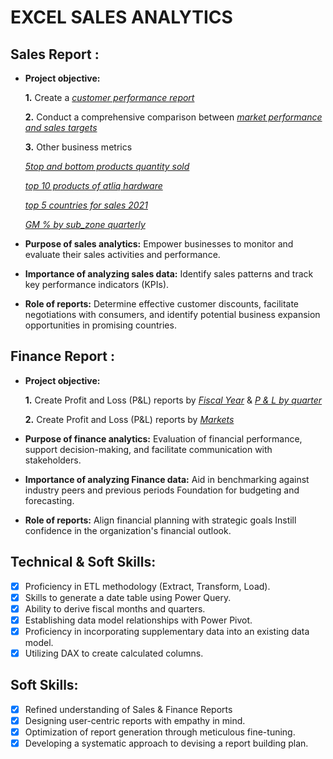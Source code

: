 # EXCEL SALES ANALYTICS 
## Sales Report :


- **Project objective:** 

    **1.** Create a _[customer performance report](https://github.com/ronny-roy/ronnyroydemo/blob/main/customer%20performance%20report.pdf)_ 

    **2.** Conduct a comprehensive comparison between _[market performance and sales targets](https://github.com/ronny-roy/ronnyroydemo/blob/main/market%20performance%20report.pdf)_
  
    **3.** Other business metrics
  
  _[5top and bottom products quantity sold ](https://github.com/ronny-roy/ronnyroydemo/blob/main/top%205%20and%20bottom%205%20products%20in%20quantity%20sold.pdf)_

  _[top 10 products of atliq hardware ](https://github.com/ronny-roy/ronnyroydemo/blob/main/top%2010%20products%20of%20atliQ%20hardware%20company.pdf)_
  
  _[top 5 countries for sales 2021](https://github.com/ronny-roy/ronnyroydemo/blob/main/top%205%20countries%20of%20atliq%20hardware%20for%202021%20sales.pdf)_
 
   _[GM % by sub_zone quarterly]()_ 
- **Purpose of sales analytics:** Empower businesses to monitor and evaluate their sales activities and performance.

- **Importance of analyzing sales data:** Identify sales patterns and track key performance indicators (KPIs).

- **Role of reports:** Determine effective customer discounts, facilitate negotiations with consumers, and identify potential business expansion opportunities in promising countries.


## Finance Report :

- **Project objective:** 

    **1.** Create Profit and Loss (P&L) reports by _[Fiscal Year](https://github.com/ronny-roy/ronnyroydemo/blob/main/P%20%26%20L%20by%20yaer.pdf)_ & _[P & L by quarter](https://github.com/ronny-roy/ronnyroydemo/blob/main/P%20%26%20L%20report%20Quarter.pdf)_ 

   **2.** Create Profit and Loss (P&L) reports by _[Markets](https://github.com/ronny-roy/ronnyroydemo/blob/main/P%20%26%20L%20by%20markets.pdf)_

- **Purpose of finance analytics:** Evaluation of financial performance, support decision-making, and facilitate communication with stakeholders.

- **Importance of analyzing Finance data:** Aid in benchmarking against industry peers and previous periods Foundation for budgeting and forecasting.

- **Role of reports:** Align financial planning with strategic goals Instill confidence in the organization's financial outlook.


## Technical & Soft Skills:
- [x]	Proficiency in ETL methodology (Extract, Transform, Load).
- [x]	Skills to generate a date table using Power Query.
- [x]	Ability to derive fiscal months and quarters.
- [x]	Establishing data model relationships with Power Pivot.
- [x]	Proficiency in incorporating supplementary data into an existing data model.
- [x]	Utilizing DAX to create calculated columns.

## Soft Skills:
- [x]	Refined understanding of Sales & Finance Reports
- [x]	Designing user-centric reports with empathy in mind.
- [x]	Optimization of report generation through meticulous fine-tuning.
- [x]	Developing a systematic approach to devising a report building plan.
